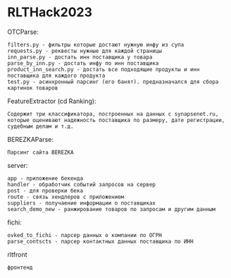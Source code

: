 # RLTHack2023

OTCParse:

    filters.py - фильтры которые достают нужную инфу из супа
    requests.py - реквесты нужные для каждой страницы
    inn_parse.py - достать инн поставщика у товара
    parse_by_inn.py - достать инфу по инн поставщика
    product_inn_search.py - достать все подходящие продукты и инн поставщика для каждого продукта
    test.py - асинхронный парсинг (его банят). предназначался для сбора картинок товаров

FeatureExtractor (cd Ranking):

    Содержит три классификатора, построенных на данных с synapsenet.ru, которые оценивают надежность поставщика по размеру, дате регистрации, судебным делам и т.д.

BEREZKAParse:

    Парсинг сайта BEREZKA

server:

    app - приложение бекенда
    handler - обработчик событий запросов на сервер
    post - для проверки бека    
    route - связь хендлеров с приложением
    suppliers - получаение информации о поставщиках
    search_demo_new - ранжирование товаров по запросам и другим данным


fichi:

    ovked_to_fichi - парсер данных о компании по ОГРН
    parse_contscts - парсер контактных данных поставщика по ИНН

rltfront

    фронтенд